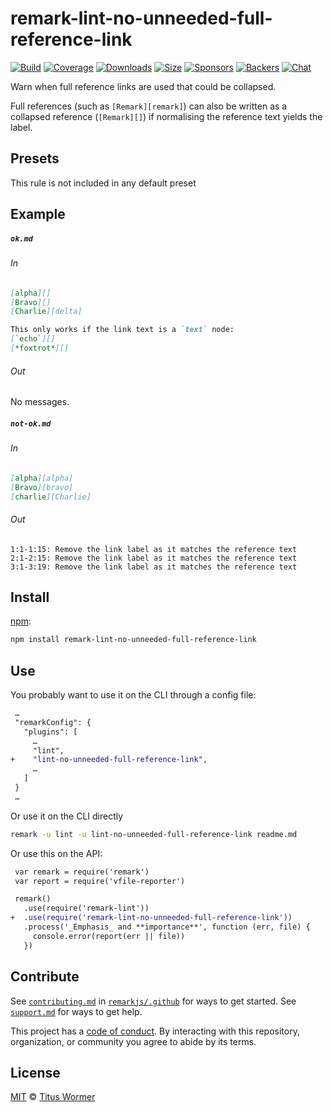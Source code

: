 <!--This file is generated-->

# remark-lint-no-unneeded-full-reference-link

[![Build][build-badge]][build]
[![Coverage][coverage-badge]][coverage]
[![Downloads][downloads-badge]][downloads]
[![Size][size-badge]][size]
[![Sponsors][sponsors-badge]][collective]
[![Backers][backers-badge]][collective]
[![Chat][chat-badge]][chat]

Warn when full reference links are used that could be collapsed.

Full references (such as `[Remark][remark]`) can also be written as a
collapsed reference (`[Remark][]`) if normalising the reference text yields
the label.

## Presets

This rule is not included in any default preset

## Example

##### `ok.md`

###### In

```markdown
[alpha][]
[Bravo][]
[Charlie][delta]

This only works if the link text is a `text` node:
[`echo`][]
[*foxtrot*][]
```

###### Out

No messages.

##### `not-ok.md`

###### In

```markdown
[alpha][alpha]
[Bravo][bravo]
[charlie][Charlie]
```

###### Out

```text
1:1-1:15: Remove the link label as it matches the reference text
2:1-2:15: Remove the link label as it matches the reference text
3:1-3:19: Remove the link label as it matches the reference text
```

## Install

[npm][]:

```sh
npm install remark-lint-no-unneeded-full-reference-link
```

## Use

You probably want to use it on the CLI through a config file:

```diff
 …
 "remarkConfig": {
   "plugins": [
     …
     "lint",
+    "lint-no-unneeded-full-reference-link",
     …
   ]
 }
 …
```

Or use it on the CLI directly

```sh
remark -u lint -u lint-no-unneeded-full-reference-link readme.md
```

Or use this on the API:

```diff
 var remark = require('remark')
 var report = require('vfile-reporter')

 remark()
   .use(require('remark-lint'))
+  .use(require('remark-lint-no-unneeded-full-reference-link'))
   .process('_Emphasis_ and **importance**', function (err, file) {
     console.error(report(err || file))
   })
```

## Contribute

See [`contributing.md`][contributing] in [`remarkjs/.github`][health] for ways
to get started.
See [`support.md`][support] for ways to get help.

This project has a [code of conduct][coc].
By interacting with this repository, organization, or community you agree to
abide by its terms.

## License

[MIT][license] © [Titus Wormer][author]

[build-badge]: https://img.shields.io/travis/remarkjs/remark-lint/master.svg

[build]: https://travis-ci.org/remarkjs/remark-lint

[coverage-badge]: https://img.shields.io/codecov/c/github/remarkjs/remark-lint.svg

[coverage]: https://codecov.io/github/remarkjs/remark-lint

[downloads-badge]: https://img.shields.io/npm/dm/remark-lint-no-unneeded-full-reference-link.svg

[downloads]: https://www.npmjs.com/package/remark-lint-no-unneeded-full-reference-link

[size-badge]: https://img.shields.io/bundlephobia/minzip/remark-lint-no-unneeded-full-reference-link.svg

[size]: https://bundlephobia.com/result?p=remark-lint-no-unneeded-full-reference-link

[sponsors-badge]: https://opencollective.com/unified/sponsors/badge.svg

[backers-badge]: https://opencollective.com/unified/backers/badge.svg

[collective]: https://opencollective.com/unified

[chat-badge]: https://img.shields.io/badge/chat-spectrum.svg

[chat]: https://spectrum.chat/unified/remark

[npm]: https://docs.npmjs.com/cli/install

[health]: https://github.com/remarkjs/.github

[contributing]: https://github.com/remarkjs/.github/blob/master/contributing.md

[support]: https://github.com/remarkjs/.github/blob/master/support.md

[coc]: https://github.com/remarkjs/.github/blob/master/code-of-conduct.md

[license]: https://github.com/remarkjs/remark-lint/blob/master/license

[author]: https://wooorm.com
